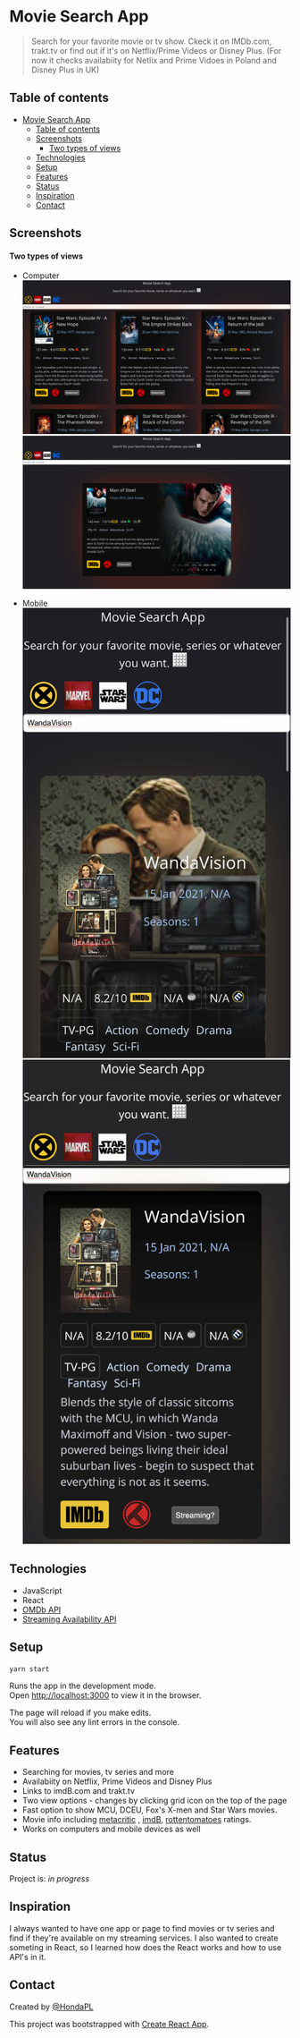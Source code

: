 # Movie Search App
> Search for your favorite movie or tv show. Ckeck it on IMDb.com, trakt.tv or find out if it's on Netflix/Prime Videos or Disney Plus. (For now it checks availabiity for Netlix and Prime Vidoes in Poland and Disney Plus in UK)

## Table of contents
- [Movie Search App](#movie-search-app)
  - [Table of contents](#table-of-contents)
  - [Screenshots](#screenshots)
      - [Two types of views](#two-types-of-views)
  - [Technologies](#technologies)
  - [Setup](#setup)
  - [Features](#features)
  - [Status](#status)
  - [Inspiration](#inspiration)
  - [Contact](#contact)

## Screenshots
#### Two types of views

* Computer
![Example screenshot](images/ss1.png)
![Example screenshot](images/ss2.png)

* Mobile
![Example screenshot](images/ss_mob_1.jpeg)
![Example screenshot](images/ss_mob_2.jpg)
## Technologies
* JavaScript 
* React
* [OMDb API](http://www.omdbapi.com/)
* [Streaming Availability API](https://rapidapi.com/movie-of-the-night-movie-of-the-night-default/api/streaming-availability)

## Setup
```yarn start```

Runs the app in the development mode.\
Open [http://localhost:3000](http://localhost:3000) to view it in the browser.

The page will reload if you make edits.\
You will also see any lint errors in the console.

## Features
* Searching for movies, tv series and more
* Availabiity on Netflix, Prime Videos and Disney Plus
* Links to imdB.com and trakt.tv
* Two view options - changes by clicking grid icon on the top of the page
* Fast option to show MCU, DCEU, Fox's X-men and Star Wars movies.
* Movie info including [metacritic](https://www.metacritic.com/) , [imdB](https://www.imdB.com/), [rottentomatoes](https://www.rottentomatoes.com/) ratings.
* Works on computers and mobile devices as well
  


## Status
Project is: _in progress_

## Inspiration
I always wanted to have one app or page to find movies or tv series and find if they're available on my streaming services. I also wanted to create someting in React, so I learned how does the React works and how to use API's in it. 

## Contact
Created by [@HondaPL](https://hacia.students.wmi.amu.edu.pl/)

This project was bootstrapped with [Create React App](https://github.com/facebook/create-react-app).

